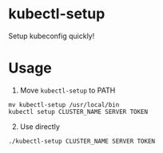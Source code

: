 # kubectl-setup

Setup kubeconfig quickly!

# Usage

1. Move `kubectl-setup` to PATH

```
mv kubectl-setup /usr/local/bin
kubectl setup CLUSTER_NAME SERVER TOKEN
```

2. Use directly

```
./kubectl-setup CLUSTER_NAME SERVER TOKEN
```

